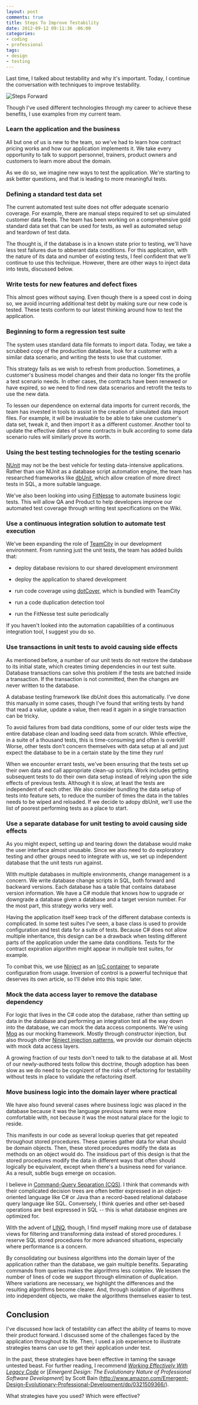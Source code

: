 ```yaml
---
layout: post
comments: true
title: Steps To Improve Testability
date: 2012-09-12 09:11:36 -06:00
categories:
- coding
- professional
tags:
- design
- testing
---
```

Last time, I talked about testability and why it's important. Today, I continue the conversation with techniques to improve testability. 

![Steps Forward](/assets/steps-forward.png)

Though I've used different technologies through my career to achieve these benefits, I use examples from my current team.

### Learn the application and the business

All but one of us is new to the team, so we've had to learn how contract pricing works and how our application implements it. We take every opportunity to talk to support personnel, trainers, product owners and customers to learn more about the domain.

As we do so, we imagine new ways to test the application. We're starting to ask better questions, and that is leading to more meaningful tests.

### Defining a standard test data set

The current automated test suite does not offer adequate scenario coverage. For example, there are manual steps required to set up simulated customer data feeds. The team has been working on a comprehensive gold standard data set that can be used for tests, as well as automated setup and teardown of test data.

The thought is, if the database is in a known state prior to testing, we'll have less test failures due to abberant data conditions. For this application, with the nature of its data and number of existing tests, I feel confident that we'll continue to use this technique. However, there are other ways to inject data into tests, discussed below.

### Write tests for new features and defect fixes

This almost goes without saying. Even though there is a speed cost in doing so, we avoid incurring additional test debt by making sure our new code is tested. These tests conform to our latest thinking around how to test the application.

### Beginning to form a regression test suite

The system uses standard data file formats to import data. Today, we take a scrubbed copy of the production database, look for a customer with a similar data scenario, and writing the tests to use that customer.

This strategy fails as we wish to refresh from production. Sometimes, a customer's business model changes and their data no longer fits the profile a test scenario needs. In other cases, the contracts have been renewed or have expired, so we need to find new data scenarios and retrofit the tests to use the new data.

To lessen our dependence on external data imports for current records, the team has invested in tools to assist in the creation of simulated data import files. For example, it will be invaluable to be able to take one customer's data set, tweak it, and then import it as a different customer. Another tool to update the effective dates of some contracts in bulk according to some data scenario rules will similarly prove its worth.

### Using the best testing technologies for the testing scenario

[NUnit](http://nunit.org) may not be the best vehicle for testing data-intensive applications. Rather than use NUnit as a database script automation engine, the team has researched frameworks like [dbUnit](http://www.dbunit.org/), which allow creation of more direct tests in SQL, a more suitable language.

We've also been looking into using [FitNesse](http://fitnesse.org) to automate business logic tests. This will allow QA and Product to help developers improve our automated test coverage through writing test specifications on the Wiki.

### Use a continuous integration solution to automate test execution

We've been expanding the role of [TeamCity](http://www.jetbrains.com/teamcity/) in our development environment. From running just the unit tests, the team has added builds that:

*   deploy database revisions to our shared development environment

*   deploy the application to shared development

*   run code coverage using [dotCover](http://www.jetbrains.com/dotcover/), which is bundled with TeamCity

*   run a code duplication detection tool

*   run the FitNesse test suite periodically

If you haven't looked into the automation capabilities of a continuous integration tool, I suggest you do so.

### Use transactions in unit tests to avoid causing side effects

As mentioned before, a number of our unit tests do not restore the database to its initial state, which creates timing dependencies in our test suite. Database transactions can solve this problem if the tests are batched inside a transaction. If the transaction is not committed, then the changes are never written to the database.

A database testing framework like dbUnit does this automatically. I've done this manually in some cases, though I've found that writing tests by hand that read a value, update a value, then read it again in a single transaction can be tricky.

To avoid failures from bad data conditions, some of our older tests wipe the entire database clean and loading seed data from scratch. While effective, in a suite of a thousand tests, this is time-consuming and often is overkill! Worse, other tests don't concern themselves with data setup at all and just expect the database to be in a certain state by the time they run!

When we encounter errant tests, we've been ensuring that the tests set up their own data and call appropriate clean-up scripts. Work includes getting subsequent tests to do their own data setup instead of relying upon the side effects of previous tests. Although it is slow, at least the tests are independent of each other. We also consider bundling the data setup of tests into feature sets, to reduce the number of times the data in the tables needs to be wiped and reloaded. If we decide to adopy dbUnit, we'll use the list of poorest performing tests as a place to start.

### Use a separate database for unit testing to avoid causing side effects

As you might expect, setting up and tearing down the database would make the user interface almost unusable. Since we also need to do exploratory testing and other groups need to integrate with us, we set up independent database that the unit tests run against.

With multiple databases in multiple environments, change management is a concern. We write database change scripts in SQL, both forward and backward versions. Each database has a table that contains database version information. We have a C# module that knows how to upgrade or downgrade a database given a database and a target version number. For the most part, this strategy works very well.

Having the application itself keep track of the different database contexts is complicated. In some test suites I've seen, a base class is used to provide configuration and test data for a suite of tests. Because C# does not allow multiple inheritance, this design can be a drawback when testing different parts of the application under the same data conditions. Tests for the contract expiration algorithm might appear in multiple test suites, for example.

To combat this, we use [Ninject](http://www.ninject.org/) as an [IoC container](http://martinfowler.com/articles/injection.html) to separate configuration from usage. Inversion of control is a powerful technique that deserves its own article, so I'll delve into this topic later.

### Mock the data access layer to remove the database dependency

For logic that lives in the C# code atop the database, rather than setting up data in the database and performing an integration test all the way down into the database, we can mock the data access components. We're using [Moq](http://code.google.com/p/moq/) as our mocking framework. Mostly through constructor injection, but also through other [Ninject injection patterns](http://ninject.codeplex.com/wikipage?title=Injection%20Patterns), we provide our domain objects with mock data access layers.

A growing fraction of our tests don't need to talk to the database at all. Most of our newly-authored tests follow this doctrine, though adoption has been slow as we do need to be cognizent of the risks of refactoring for testability without tests in place to validate the refactoring itself.

### Move business logic into the domain layer where practical

We have also found several cases where business logic was placed in the database because it was the language previous teams were more comfortable with, not because it was the most natural place for the logic to reside.

This manifests in our code as several lookup queries that get repeated throughout stored procedures. These queries gather data for what should be domain objects. Then, these stored procedures modify the data as methods on an object would do. The insidious part of this design is that the stored procedures modify the data in different ways that often should logically be equivalent, except when there's a business need for variance. As a result, subtle bugs emerge on occasion.

I believe in [Command-Query Separation (CQS)](http://martinfowler.com/bliki/CommandQuerySeparation.html). I think that commands with their complicated decision trees are often better expressed in an object-oriented language like C# or Java than a record-based relational database query language like SQL. Conversely, I think queries and other set-based operations are best expressed in SQL -- this is what database engines are optimized for.

With the advent of [LINQ](http://msdn.microsoft.com/en-us/library/bb397926.aspx), though, I find myself making more use of database views for filtering and transforming data instead of stored procedures. I reserve SQL stored procedures for more advanced situations, especially where performance is a concern.

By consolidating our business algorithms into the domain layer of the application rather than the database, we gain multiple benefits. Separating commands from queries makes the algorithms less complex. We lessen the number of lines of code we support through elimination of duplication. Where variations are necessary, we highlight the differences and the resulting algorithms become clearer. And, through isolation of algorithms into independent objects, we make the algorithms themselves easier to test.

## Conclusion

I've discussed how lack of testability can affect the ability of teams to move their product forward. I discussed some of the challenges faced by the application throughout its life. Then, I used a job experience to illustrate strategies teams can use to get their application under test.

In the past, these strategies have been effective in taming the savage untested beast. For further reading, I recommend [_Working Effectively With Legacy Code_](http://www.amazon.com/Working-Effectively-Legacy-Michael-Feathers/dp/0131177052) or [_Emergent Design: The Evolutionary Nature of Professional Software Development_] by Scott Bain (http://www.amazon.com/Emergent-Design-Evolutionary-Professional-Development/dp/0321509366/).

What strategies have you used? Which were effective?
